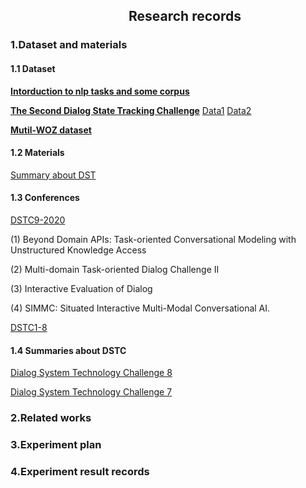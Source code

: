 ## &emsp;&emsp;&emsp;&emsp;&emsp;&emsp;&emsp;&emsp;&emsp;Research records

### 1.Dataset and materials

#### 1.1 Dataset
[**Intorduction to nlp tasks and some corpus**](http://nlpprogress.com/english/dialogue.html)

[**The Second Dialog State Tracking Challenge**](https://www.aclweb.org/anthology/W14-4337.pdf)
[Data1](https://github.com/matthen/dstc)
[Data2](https://github.com/msamogh/DSTC-2-and-3/tree/master/dstc2/data)

[**Mutil-WOZ dataset**](https://www.aclweb.org/anthology/D18-1547.pdf)

#### 1.2 Materials
[Summary about DST](https://zhuanlan.zhihu.com/p/51476362)

#### 1.3 Conferences
[DSTC9-2020](https://dstc9.dstc.community/home)

(1) Beyond Domain APIs: Task-oriented Conversational Modeling with Unstructured Knowledge Access

(2) Multi-domain Task-oriented Dialog Challenge II

(3) Interactive Evaluation of Dialog

(4) SIMMC: Situated Interactive Multi-Modal Conversational AI.


[DSTC1-8](https://dstc9.dstc.community/past-challenges)


#### 1.4 Summaries about DSTC
[Dialog System Technology Challenge 8](https://arxiv.org/pdf/1911.06394.pdf)

[Dialog System Technology Challenge 7](https://arxiv.org/pdf/1901.03461.padf)


### 2.Related works


### 3.Experiment plan 


### 4.Experiment result records 

